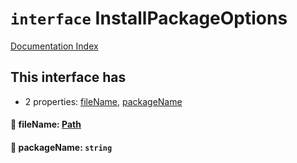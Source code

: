 # `interface` InstallPackageOptions

[Documentation Index](../README.md)

## This interface has

- 2 properties:
[fileName](#-filename-path),
[packageName](#-packagename-string)


#### 📄 fileName: [Path](../type.Path/README.md)



#### 📄 packageName: `string`



